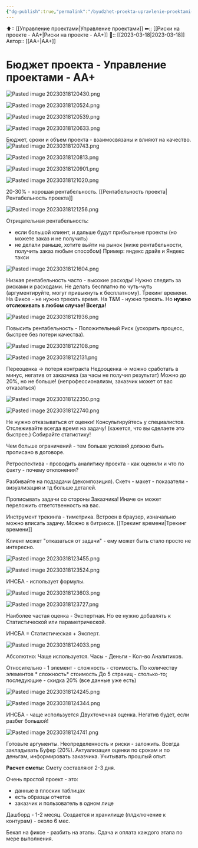 ```yaml
---
{"dg-publish":true,"permalink":"/byudzhet-proekta-upravlenie-proektami-aa/"}
---
```



⬆:: [[Управление проектами\|Управление проектами]]
⬅:: [[Риски на проекте - АА+\|Риски на проекте - АА+]]
📅:: [[2023-03-18\|2023-03-18]] 
Автор:: [[АА+\|АА+]]

# Бюджет проекта - Управление проектами - АА+





![Pasted image 20230318120430.png](/img/user/Pasted%20image%2020230318120430.png)

![Pasted image 20230318120524.png](/img/user/Pasted%20image%2020230318120524.png)

![Pasted image 20230318120539.png](/img/user/Pasted%20image%2020230318120539.png)

![Pasted image 20230318120633.png](/img/user/Pasted%20image%2020230318120633.png)

Бюджет, сроки и объем проекта - взаимосвязаны и влияют на качество.
![Pasted image 20230318120743.png](/img/user/Pasted%20image%2020230318120743.png)

![Pasted image 20230318120813.png](/img/user/Pasted%20image%2020230318120813.png)

![Pasted image 20230318120901.png](/img/user/Pasted%20image%2020230318120901.png)

![Pasted image 20230318121020.png](/img/user/Pasted%20image%2020230318121020.png)

20-30% - хорошая рентабельность. [[Рентабельность проекта\|Рентабельность проекта]]

![Pasted image 20230318121256.png](/img/user/Pasted%20image%2020230318121256.png)

Отрицательная рентабельность:
- если большой клиент, и дальше будут прибыльные проекты (но можете заказ и не получить)
- не делали раньше, хотите выйти на рынок (ниже рентабельности, получить заказ любым способом) Пример: яндекс драйв и Яндекс такси

![Pasted image 20230318121604.png](/img/user/Pasted%20image%2020230318121604.png)

Низкая рентабельность часто - высокие расходы! Нужно следить за рисками и расходами.
Не делать бесплатно по чуть-чуть (аргументируйте, могут привыкнуть к бесплатному).
Трекинг времени. На Фиксе - не нужно трекать время. На T&M - нужно трекать. Но **нужно отслеживать в любом случае! Всегда!**

![Pasted image 20230318121936.png](/img/user/Pasted%20image%2020230318121936.png)

Повысить рентабельность - Положительный Риск (ускорить процесс, быстрее без потери качества).

![Pasted image 20230318122108.png](/img/user/Pasted%20image%2020230318122108.png)

![Pasted image 20230318122131.png](/img/user/Pasted%20image%2020230318122131.png)

Переоценка -> потеря контракта
Недооценка -> можно сработать в минус, негатив от заказчика (за часы не получил результат)
Можно до 20%, но не больше! (непрофессионализм, заказчик может от вас отказаться)

![Pasted image 20230318122350.png](/img/user/Pasted%20image%2020230318122350.png)

![Pasted image 20230318122740.png](/img/user/Pasted%20image%2020230318122740.png)

Не нужно отказываться от оценки! Консультируйтесь у специалистов.
Отслеживайте всегда время на задачу! (кажется, что вы сделаете это быстрее.) Собирайте статистику!

Чем больше ограничений - тем больше условий должно быть прописано в договоре.

Ретроспектива - проводить аналитику проекта - как оценили и что по факту - почему отклонения?

Разбивайте на подзадачи (декомпозиция). Скетч - макет - показатели - визуализация и тд больше деталей.

Прописывать задачи со стороны Заказчика! Иначе он может переложить ответственность на вас.

Инструмент трекинга - тиметрика. Встроен в браузер, изначально можно вписать задачу. Можно в битриксе. [[Трекинг времени\|Трекинг времени]]

Клиент может "отказаться от задачи" - ему может быть стало просто не интересно.

![Pasted image 20230318123455.png](/img/user/Pasted%20image%2020230318123455.png)

![Pasted image 20230318123524.png](/img/user/Pasted%20image%2020230318123524.png)

ИНСБА - использует формулы.

![Pasted image 20230318123603.png](/img/user/Pasted%20image%2020230318123603.png)

![Pasted image 20230318123727.png](/img/user/Pasted%20image%2020230318123727.png)

Наиболее частая оценка - Экспертная. Но ее нужно добавлять к Статистической или параметрической.

ИНСБА = Статистическая + Эксперт.

![Pasted image 20230318124033.png](/img/user/Pasted%20image%2020230318124033.png)

Абсолютно: Чаще используется.
Часы - Деньги - Кол-во Аналитиков.

Относительно - 1 элемент - сложность - стоимость.
По количеству элементов * сложность* стоимость
До 5 страниц - столько-то; последующие - скидка 20% (все данные уже есть)

![Pasted image 20230318124245.png](/img/user/Pasted%20image%2020230318124245.png)

![Pasted image 20230318124344.png](/img/user/Pasted%20image%2020230318124344.png)

ИНСБА - чаще используется Двухточечная оценка. Негатив будет, если разбег большой!

![Pasted image 20230318124741.png](/img/user/Pasted%20image%2020230318124741.png)

Готовьте аргументы.
Неопределенность и риски - заложить.
Всегда закладывать Буфер (20%).
Актуализация оценки по срокам и по деньгам, информировать заказчика.
Учитывать прошлый опыт.

**Расчет сметы:** Смету составляют 2-3 дня.

Очень простой проект - это:
- данные в плоских таблицах
- есть образцы отчетов
- заказчик и пользователь в одном лице

Дашборд - 1-2 месяц.
Создается и хранилище (плдключение к контурам) - около 6 мес.

Бекап  на фиксе - разбить на этапы. Сдача и оплата каждого этапа по мере выполнения.






